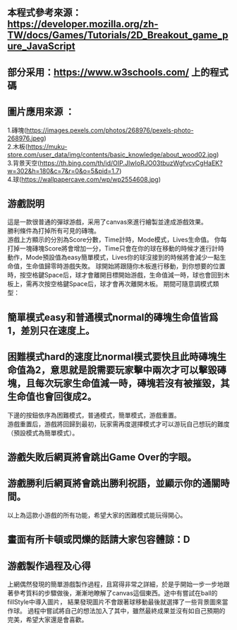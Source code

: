 ## 本程式參考來源：https://developer.mozilla.org/zh-TW/docs/Games/Tutorials/2D_Breakout_game_pure_JavaScript
## 部分采用：https://www.w3schools.com/ 上的程式碼
## 圖片應用來源 ：

1.磚塊(https://images.pexels.com/photos/268976/pexels-photo-268976.jpeg)<br>
2.木板(https://muku-store.com/user_data/img/contents/basic_knowledge/about_wood02.jpg)<br>
3.背景天空(https://th.bing.com/th/id/OIP.JIwIoRJO03tbuzWgfvcvCgHaEK?w=302&h=180&c=7&r=0&o=5&pid=1.7)<br>
4.球(https://wallpapercave.com/wp/wp2554608.jpg)
## 游戲説明<br>
這是一款很普通的彈球游戲，采用了canvas來進行繪製並達成游戲效果。<br>
勝利條件為打掉所有可見的磚塊。<br>
游戲上方顯示的分別為Score分數，Time計時，Mode模式，Lives生命值。
你每打掉一塊磚塊Score將會增加一分，Time只會在你的球在移動的時候才進行計時動作，Mode預設值為easy簡單模式，Lives你的球沒接到的時候將會減少一點生命值，生命值歸零時游戲失敗。
球開始將跟隨你木板進行移動，到你想要的位置時，按空格鍵Space后，球才會離開目標開始游戲，生命值減一時，球也會回到木板上，需再次按空格鍵Space后，球才會再次離開木板。
期間可隨意調模式類型：
## 簡單模式easy和普通模式normal的磚塊生命值皆爲1，差別只在速度上。
## 困難模式hard的速度比normal模式要快且此時磚塊生命值為2，意思就是說需要玩家擊中兩次才可以擊毀磚塊，且每次玩家生命值減一時，磚塊若沒有被摧毀，其生命值也會回復成2。
下邊的按鈕依序為困難模式，普通模式，簡單模式，游戲重置。<br>
游戲重置后，游戲將回歸到最初，玩家需再度選擇模式才可以游玩自己想玩的難度（預設模式為簡單模式）。<br>
## 游戲失敗后網頁將會跳出Game Over的字眼。
## 游戲勝利后網頁將會跳出勝利祝語，並顯示你的通關時間。
以上為這款小游戲的所有功能，希望大家的困難模式能玩得開心。
## 畫面有所卡頓或閃爍的話請大家包容體諒：D
## 游戲製作過程及心得
上網偶然發現的簡單游戲製作過程，且寫得非常之詳細，於是乎開始一步一步地跟著參考質料的步驟做後，漸漸地瞭解了canvas這個東西。途中有嘗試在ball的fillStyle中導入圖片，
結果發現圖片不會跟著球移動最後就選擇了一些背景圖來當作球。
過程中嘗試將自己的想法加入了其中，雖然最終成果並沒有如自己預期的完美，希望大家還是會喜歡。



